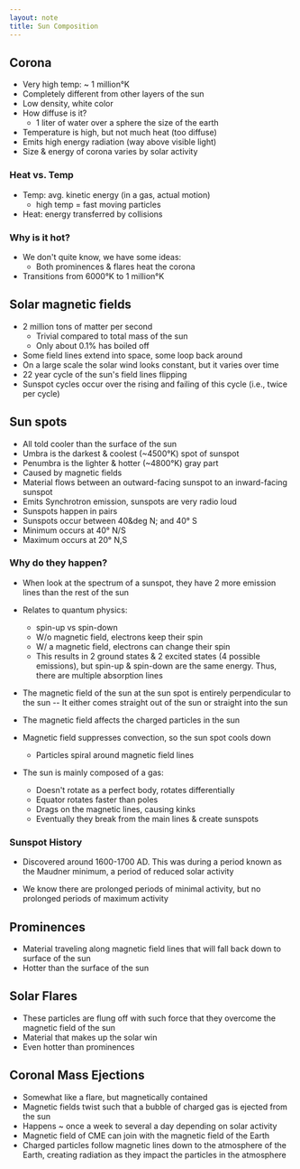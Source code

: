 ```yaml
---
layout: note
title: Sun Composition
---
```


## Corona
- Very high temp: ~ 1 million&deg;K
- Completely different from other layers of the sun
- Low density, white color
- How diffuse is it?
	- 1 liter of water over a sphere the size of the earth
- Temperature is high, but not much heat (too diffuse)
- Emits high energy radiation (way above visible light)
- Size & energy of corona varies by solar activity

### Heat vs. Temp
- Temp: avg. kinetic energy (in a gas, actual motion)
	- high temp = fast moving particles
- Heat: energy transferred by collisions

### Why is it hot?
- We don't quite know, we have some ideas:
	- Both prominences & flares heat the corona
- Transitions from 6000&deg;K to 1 million&deg;K

## Solar magnetic fields
- 2 million tons of matter per second
	- Trivial compared to total mass of the sun
	- Only about 0.1% has boiled off
- Some field lines extend into space, some loop back around
- On a large scale the solar wind looks constant, but it varies over time
- 22 year cycle of the sun's field lines flipping
- Sunspot cycles occur over the rising and failing of this cycle (i.e., twice per cycle)

## Sun spots
- All told cooler than the surface of the sun
- Umbra is the darkest & coolest (~4500&deg;K) spot of sunspot
- Penumbra is the lighter & hotter (~4800&deg;K) gray part
- Caused by magnetic fields
- Material flows between an outward-facing sunspot to an inward-facing sunspot
- Emits Synchrotron emission, sunspots are very radio loud
- Sunspots happen in pairs
- Sunspots occur between 40&deg N; and 40&deg; S
- Minimum occurs at 40&deg; N/S
- Maximum occurs at 20&deg; N,S

### Why do they happen?

- When look at the spectrum of a sunspot, they have 2 more emission lines than the rest of the sun

- Relates to quantum physics:
	- spin-up vs spin-down
	- W/o magnetic field, electrons keep their spin
	- W/ a magnetic field, electrons can change their spin
	- This results in 2 ground states & 2 excited states (4 possible emissions), but spin-up & spin-down are the same energy.  Thus, there are multiple absorption lines

- The magnetic field of the sun at the sun spot is entirely perpendicular to the sun -- It either comes straight out of the sun or straight into the sun

- The magnetic field affects the charged particles in the sun

- Magnetic field suppresses convection, so the sun spot cools down
	- Particles spiral around magnetic field lines

- The sun is mainly composed of a gas:
	- Doesn't rotate as a perfect body, rotates differentially
	- Equator rotates faster than poles
	- Drags on the magnetic lines, causing kinks
	- Eventually they break from the main lines & create sunspots

### Sunspot History
- Discovered around 1600-1700 AD. This was during a period known as the Maudner minimum, a period of reduced solar activity

- We know there are prolonged periods of minimal activity, but no prolonged periods of maximum activity


## Prominences
- Material traveling along magnetic field lines that will fall back down to surface of the sun
- Hotter than the surface of the sun

## Solar Flares
- These particles are flung off with such force that they overcome the magnetic field of the sun
- Material that makes up the solar win
- Even hotter than prominences

## Coronal Mass Ejections
- Somewhat like a flare, but magnetically contained
- Magnetic fields twist such that a bubble of charged gas is ejected from the sun
- Happens ~ once a week to several a day depending on solar activity
- Magnetic field of CME can join with the magnetic field of the Earth
- Charged particles follow magnetic lines down to the atmosphere of the Earth, creating radiation as they impact the particles in the atmosphere
